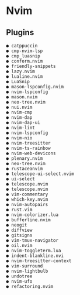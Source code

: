 # Nvim

## Plugins
    ● catppuccin 
    ● cmp-nvim-lsp
    ● cmp_luasnip 
    ● conform.nvim 
    ● friendly-snippets
    ● lazy.nvim 
    ● lualine.nvim
    ● LuaSnip 
    ● mason-lspconfig.nvim 
    ● nvim-lspconfig
    ● mason.nvim
    ● neo-tree.nvim
    ● nui.nvim
    ● nvim-cmp
    ● nvim-dap
    ● nvim-dap-ui 
    ● nvim-lint 
    ● nvim-lspconfig
    ● nvim-nio 
    ● nvim-treesitter
    ● nvim-ts-rainbow
    ● nvim-web-devicons
    ● plenary.nvim 
    ● neo-tree.nvim
    ● rustaceanvim 
    ● telescope-ui-select.nvim
    ● ui-select
    ● telescope.nvim
    ● telescope.nvim 
    ● vim-commentary
    ● which-key.nvim
    ● nvim-autopairs
    ● rust.vim 
    ● nvim-colorizer.lua
    ● bufferline.nvim
    ● neogit
    ● diffview
    ● gitsigns
    ● vim-tmux-navigator
    ● oil.nvim
    ● nvim-toggleterm.lua
    ● indent-blankline.nvi
    ● nvim-treesitter-context
    ● vim-surround
    ● nvim-lightbulb
    ● undotree
    ● nvim-ufo
    ● refactoring.nvim